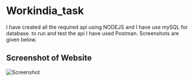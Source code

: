 # Workindia_task
I have created all the required api using NODEJS and I have use mySQL for database. 
to run and test the api I have used Postman.
Screenshots are given below.


## Screenshot of Website
![Screenshot](./src/assets/screenshot.png)

